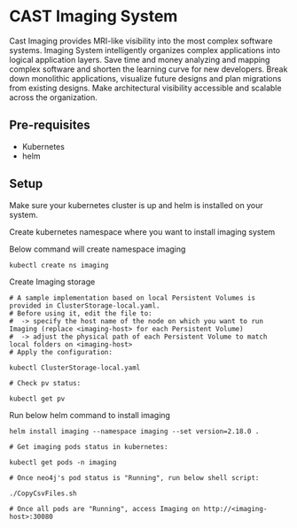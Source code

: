 # CAST Imaging System

Cast Imaging provides MRI-like visibility into the most complex software systems. Imaging System intelligently organizes complex applications into logical application layers. Save time and money analyzing and mapping complex software and shorten the learning curve for new developers. Break down monolithic applications, visualize future designs and plan migrations from existing designs. Make architectural visibility accessible and scalable across the organization.

## Pre-requisites

- Kubernetes
- helm

## Setup

Make sure your kubernetes cluster is up and helm is installed on your system.

Create kubernetes namespace where you want to install imaging system

Below command will create namespace imaging
```
kubectl create ns imaging

```

Create Imaging storage
```
# A sample implementation based on local Persistent Volumes is provided in ClusterStorage-local.yaml.
# Before using it, edit the file to:
#  -> specify the host name of the node on which you want to run Imaging (replace <imaging-host> for each Persistent Volume)
#  -> adjust the physical path of each Persistent Volume to match local folders on <imaging-host>
# Apply the configuration:

kubectl ClusterStorage-local.yaml

# Check pv status:

kubectl get pv

```

Run below helm command to install imaging
```
helm install imaging --namespace imaging --set version=2.18.0 .

# Get imaging pods status in kubernetes:

kubectl get pods -n imaging

# Once neo4j's pod status is "Running", run below shell script:

./CopyCsvFiles.sh 

# Once all pods are "Running", access Imaging on http://<imaging-host>:30080
```
